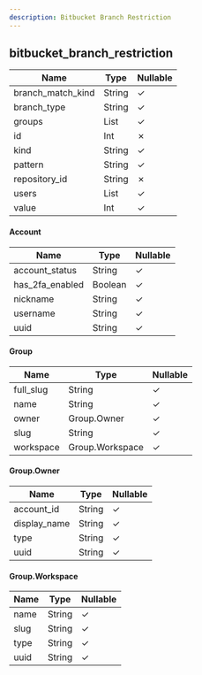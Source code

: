 ```yaml
---
description: Bitbucket Branch Restriction
---
```

bitbucket_branch_restriction
----------------------------

| **Name**          | **Type**      | **Nullable** |
| ----------------- | ------------- | ------------ |
| branch_match_kind | String        | &check;      |
| branch_type       | String        | &check;      |
| groups            | List<Group>   | &check;      |
| id                | Int           | &cross;      |
| kind              | String        | &check;      |
| pattern           | String        | &check;      |
| repository_id     | String        | &cross;      |
| users             | List<Account> | &check;      |
| value             | Int           | &check;      |

#### Account
| **Name**        | **Type** | **Nullable** |
| --------------- | -------- | ------------ |
| account_status  | String   | &check;      |
| has_2fa_enabled | Boolean  | &check;      |
| nickname        | String   | &check;      |
| username        | String   | &check;      |
| uuid            | String   | &check;      |

#### Group
| **Name**  | **Type**        | **Nullable** |
| --------- | --------------- | ------------ |
| full_slug | String          | &check;      |
| name      | String          | &check;      |
| owner     | Group.Owner     | &check;      |
| slug      | String          | &check;      |
| workspace | Group.Workspace | &check;      |

#### Group.Owner
| **Name**     | **Type** | **Nullable** |
| ------------ | -------- | ------------ |
| account_id   | String   | &check;      |
| display_name | String   | &check;      |
| type         | String   | &check;      |
| uuid         | String   | &check;      |

#### Group.Workspace
| **Name** | **Type** | **Nullable** |
| -------- | -------- | ------------ |
| name     | String   | &check;      |
| slug     | String   | &check;      |
| type     | String   | &check;      |
| uuid     | String   | &check;      |
